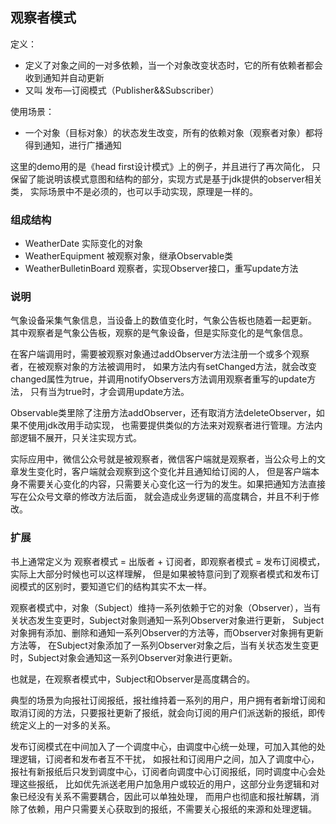 ## 观察者模式
定义：
- 定义了对象之间的一对多依赖，当一个对象改变状态时，它的所有依赖者都会收到通知并自动更新
- 又叫 发布—订阅模式（Publisher&&Subscriber）

使用场景：
- 一个对象（目标对象）的状态发生改变，所有的依赖对象（观察者对象）都将得到通知，进行广播通知

这里的demo用的是《head first设计模式》上的例子，并且进行了再次简化，
只保留了能说明该模式意图和结构的部分，实现方式是基于jdk提供的observer相关类，
实际场景中不是必须的，也可以手动实现，原理是一样的。

### 组成结构
- WeatherDate    实际变化的对象
- WeatherEquipment    被观察对象，继承Observable类
- WeatherBulletinBoard    观察者，实现Observer接口，重写update方法

### 说明
气象设备采集气象信息，当设备上的数值变化时，气象公告板也随着一起更新。
其中观察者是气象公告板，观察的是气象设备，但是实际变化的是气象信息。

在客户端调用时，需要被观察对象通过addObserver方法注册一个或多个观察者，在被观察对象的方法被调用时，
如果方法内有setChanged方法，就会改变changed属性为true，并调用notifyObservers方法调用观察者重写的update方法，
只有当为true时，才会调用update方法。

Observable类里除了注册方法addObserver，还有取消方法deleteObserver，如果不使用jdk改用手动实现，
也需要提供类似的方法来对观察者进行管理。方法内部逻辑不展开，只关注实现方式。

实际应用中，微信公众号就是被观察者，微信客户端就是观察者，当公众号上的文章发生变化时，客户端就会观察到这个变化并且通知给订阅的人，
但是客户端本身不需要关心变化的内容，只需要关心变化这一行为的发生。如果把通知方法直接写在公众号文章的修改方法后面，
就会造成业务逻辑的高度耦合，并且不利于修改。

### 扩展
书上通常定义为 观察者模式 = 出版者 + 订阅者，即观察者模式 = 发布订阅模式，实际上大部分时候也可以这样理解，
但是如果被特意问到了观察者模式和发布订阅模式的区别时，要知道它们的结构其实不太一样。

观察者模式中，对象（Subject）维持一系列依赖于它的对象（Observer），当有关状态发生变更时，Subject对象则通知一系列Observer对象进行更新，
Subject对象拥有添加、删除和通知一系列Observer的方法等，而Observer对象拥有更新方法等，
在Subject对象添加了一系列Observer对象之后，当有关状态发生变更时，Subject对象会通知这一系列Observer对象进行更新。

也就是，在观察者模式中，Subject和Observer是高度耦合的。

典型的场景为向报社订阅报纸，报社维持着一系列的用户，用户拥有者新增订阅和取消订阅的方法，只要报社更新了报纸，就会向订阅的用户们派送新的报纸，即传统定义上的一对多的关系。

发布订阅模式在中间加入了一个调度中心，由调度中心统一处理，可加入其他的处理逻辑，订阅者和发布者互不干扰，
如报社和订阅用户之间，加入了调度中心，报社有新报纸后只发到调度中心，订阅者向调度中心订阅报纸，同时调度中心会处理这些报纸，
比如优先派送老用户加急用户或较近的用户，这部分业务逻辑和对象已经没有关系不需要耦合，因此可以单独处理，
而用户也彻底和报社解耦，消除了依赖，用户只需要关心获取到的报纸，不需要关心报纸的来源和处理逻辑。